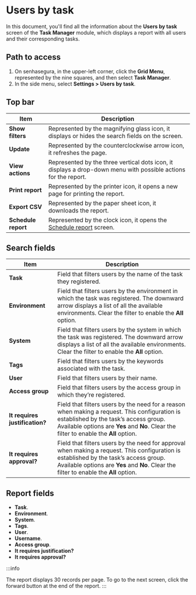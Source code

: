 # Users by task

In this document, you'll find all the information about the **Users by task** screen of the **Task Manager** module, which displays a report with all users and their corresponding tasks.

## Path to access
1. On senhasegura, in the upper-left corner, click the **Grid Menu**, represented by the nine squares, and then select **Task Manager**.
2. In the side menu, select **Settings  >  Users by task**.


## Top bar

| **Item** | **Description**|
|----|----|
| **Show filters** | Represented by the magnifying glass icon, it displays or hides the search fields on the screen.|
| **Update**| Represented by the counterclockwise arrow icon, it refreshes the page.|
| **View actions** | Represented by the three vertical dots icon, it displays a drop-down menu with possible actions for the report.|
| **Print report**| Represented by the printer icon, it opens a new page for printing the report.|
| **Export CSV** | Represented by the paper sheet icon, it downloads the report.|
| **Schedule report** | Represented by the clock icon, it opens the [Schedule report](/v3-32/docs/general-information-how-to-issue-download-and-schedule-device-reports) screen. |

## Search fields


| **Item**| **Description**|
|----|----|
| **Task**| Field that filters users by the name of the task they registered.|
| **Environment**| Field that filters users by the environment in which the task was registered. The downward arrow displays a list of all the available environments. Clear the filter to enable the **All** option. |
| **System**| Field that filters users by the system in which the task was registered. The downward arrow displays a list of all the available environments. Clear the filter to enable the **All** option.|
| **Tags**| Field that filters users by the keywords associated with the task.|
| **User**| Field that filters users by their name.|
| **Access group**| Field that filters users by the access group in which they’re registered.|
| **It requires justification?** | Field that filters users by the need for a reason when making a request. This configuration is established by the task’s access group. Available options are **Yes** and **No**. Clear the filter to enable the **All** option.  |
| **It requires approval?** | Field that filters users by the need for approval when making a request. This configuration is established by the task’s access group. Available options are **Yes** and **No**. Clear the filter to enable the **All** option.  |
 
## **Report fields**
  - **Task**.
  - **Environment**.
  - **System**.
  - **Tags**.
  - **User**.
  - **Username**.
  - **Access group**.
  - **It requires justification?**
  - **It requires approval?**

 :::info

The report displays 30 records per page. To go to the next screen, click the forward button at the end of the report.
:::

